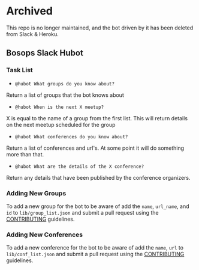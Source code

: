 # Archived

This repo is no longer maintained, and the bot driven by it has been deleted from Slack & Heroku.

## Bosops Slack Hubot

### Task List

* `@hubot What groups do you know about?`

Return a list of groups that the bot knows about

* `@hubot When is the next X meetup?`

X is equal to the name of a group from the first list.  This will return details on the next meetup scheduled for the group

* `@hubot What conferences do you know about?`

Return a list of conferences and url's.  At some point it will do something more than that.

* `@hubot What are the details of the X conference?`

Return any details that have been published by the conference organizers.

### Adding New Groups

To add a new group for the bot to be aware of add the `name`, `url_name`, and `id` to `lib/group_list.json` and submit a pull request using the [CONTRIBUTING][1] guidelines.

### Adding New Conferences

To add a new conference for the bot to be aware of add the `name`, `url` to `lib/conf_list.json` and submit a pull request using the [CONTRIBUTING][1] guidelines.


[1]: CONTRIBUTING.md
